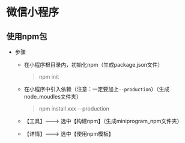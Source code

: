 # 微信小程序

## 使用npm包

- 步骤

  - 在小程序根目录内，初始化npm（生成package.json文件）

    > npm init

  - 在小程序中引入依赖（注意：一定要加上`--production`）（生成node_moudles文件夹）

    > npm install xxx --production

  - 【工具】---> 选中【构建npm】（生成miniprogram_npm文件夹）

  - 【详情】---> 选中【使用npm模板】